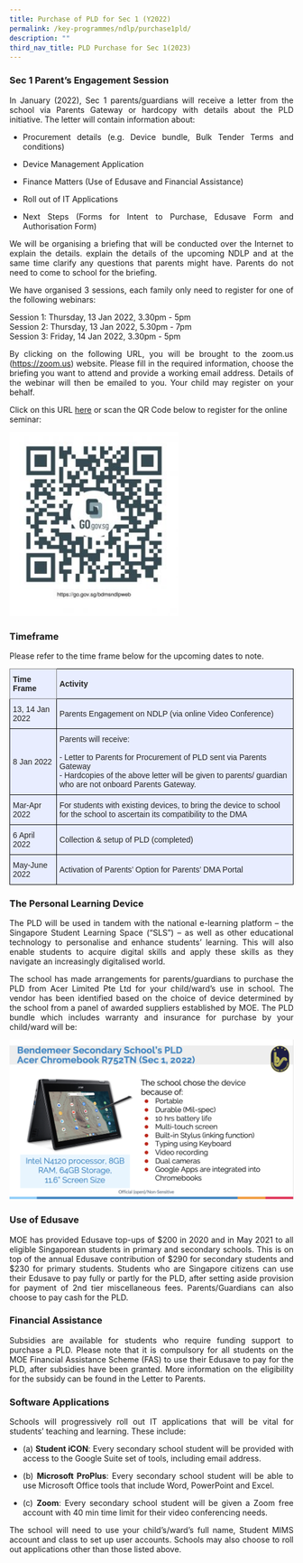 ```yaml
---
title: Purchase of PLD for Sec 1 (Y2022)
permalink: /key-programmes/ndlp/purchase1pld/
description: ""
third_nav_title: PLD Purchase for Sec 1(2023)
---
```



### Sec 1 Parent’s Engagement Session

<p style="text-align:justify">In January (2022), Sec 1 parents/guardians will receive a letter from the school via Parents Gateway or hardcopy with details about the PLD initiative.  The letter will contain information about: </p>
	
* <p style="text-align:justify">Procurement details (e.g. Device bundle, Bulk Tender Terms and conditions)</p>
* <p style="text-align:justify">Device Management Application</p>
* <p style="text-align:justify">Finance Matters (Use of Edusave and Financial Assistance)</p>
* <p style="text-align:justify">Roll out of IT Applications</p>
* <p style="text-align:justify">Next Steps (Forms for Intent to Purchase, Edusave Form and Authorisation Form)</p>

<p style="text-align:justify">We will be organising a briefing that will be conducted over the Internet to explain the details. explain the details of the upcoming NDLP and at the same time clarify any questions that parents might have.  Parents do not need to come to school for the briefing. </p>

<p style="text-align:justify">We have organised 3 sessions, each family only need to register for one of the following webinars: </p>
Session 1: Thursday, 13 Jan 2022, 3.30pm - 5pm <br> 
Session 2: Thursday, 13 Jan 2022, 5.30pm - 7pm  <br>
Session 3: Friday, 14 Jan 2022, 3.30pm - 5pm 

<p style="text-align:justify">By clicking on the following URL, you will be brought to the zoom.us (<a href="https://zoom.us/">https://zoom.us</a>) website. Please fill in the required information, choose the briefing you want to attend and provide a working email address. Details of the webinar will then be emailed to you. Your child may register on your behalf. </p>

Click on this URL [here](https://moe-singapore.zoom.us/webinar/register/WN_4k3jdrhUSoi_by8ZQJx5AA) or scan the QR Code below to register for the online seminar: 

<img src="/images/Keyprogrammes/Ndlp/bdmsndlpweb-276x300.jpeg" alt="QR Code for NDLP" style="width:300px" />

### Timeframe

Please refer to the time frame below for the upcoming dates to note.

<style type="text/css">
.tg  {border-collapse:collapse;border-spacing:0;}
.tg td{border-color:black;border-style:solid;border-width:1px;font-family:Arial, sans-serif;font-size:14px;
  overflow:hidden;padding:10px 5px;word-break:normal;}
.tg th{border-color:black;border-style:solid;border-width:1px;font-family:Arial, sans-serif;font-size:14px;
  font-weight:normal;overflow:hidden;padding:10px 5px;word-break:normal;}
.tg .tg-xwen{background-color:#E8EDFF;color:#222;font-weight:bold;text-align:left;vertical-align:middle}
.tg .tg-026s{background-color:#E8EDFF;border-color:inherit;color:#222;font-weight:bold;text-align:left;vertical-align:middle}
.tg .tg-lr6o{background-color:#E8EDFF;color:#222;text-align:left;vertical-align:middle}
</style>
<table class="tg">
<thead>
  <tr>
    <th class="tg-026s"><span style="color:#222">Time Frame   </span></th>
    <th class="tg-xwen"><span style="color:#222">Activity</span></th>
  </tr>
</thead>
<tbody>
  <tr>
    <td class="tg-lr6o"><span style="color:#222">13, 14 Jan 2022</span></td>
    <td class="tg-lr6o"><span style="color:#222">Parents Engagement on NDLP  (via online Video Conference)</span></td>
  </tr>
  <tr>
    <td class="tg-lr6o"><span style="color:#222">8 Jan 2022</span></td>
    <td class="tg-lr6o"><span style="color:#222">Parents will receive:</span><br><br>- Letter to Parents for Procurement of PLD sent via Parents Gateway<br>- Hardcopies of the above letter will be given to parents/ guardian who are not onboard Parents Gateway.</td>
  </tr>
  <tr>
    <td class="tg-lr6o"><span style="color:#222"> Mar-Apr 2022</span></td>
    <td class="tg-lr6o"><span style="color:#222"> For students with existing devices, to bring the device to school for the school to ascertain its compatibility to the DMA</span></td>
  </tr>
  <tr>
    <td class="tg-lr6o"><span style="color:#222"> 6 April 2022</span></td>
    <td class="tg-lr6o"><span style="color:#222"> Collection &amp; setup of PLD  (completed)</span></td>
  </tr>
  <tr>
    <td class="tg-lr6o"><span style="color:#222">May-June 2022</span></td>
    <td class="tg-lr6o"><span style="color:#222">Activation of Parents’ Option for Parents’ DMA Portal</span></td>
  </tr>
</tbody>
</table>

### The Personal Learning Device

<p style="text-align:justify">The PLD will be used in tandem with the national e-learning platform – the Singapore Student Learning Space (“SLS”) – as well as other educational technology to personalise and enhance students’ learning. This will also enable students to acquire digital skills and apply these skills as they navigate an increasingly digitalised world.  </p>

<p style="text-align:justify">The school has made arrangements for parents/guardians to purchase the PLD from Acer Limited Pte Ltd for your child/ward’s use in school. The vendor has been identified based on the choice of device determined by the school from a panel of awarded suppliers established by MOE. The PLD bundle which includes warranty and insurance for purchase by your child/ward will be:</p>

![Personal Learning Device](/images//Keyprogrammes/Ndlp/21-acerpld.png)

### Use of Edusave

<p style="text-align:justify">MOE has provided Edusave top-ups of $200 in 2020 and in May 2021 to all eligible Singaporean students in primary and secondary schools. This is on top of the annual Edusave contribution of $290 for secondary students and $230 for primary students. Students who are Singapore citizens can use their Edusave to pay fully or partly for the PLD, after setting aside provision for payment of 2nd tier miscellaneous fees. Parents/Guardians can also choose to pay cash for the PLD.</p>

### Financial Assistance

<p style="text-align:justify">Subsidies are available for students who require funding support to purchase a PLD. Please note that it is compulsory for all students on the MOE Financial Assistance Scheme (FAS) to use their Edusave to pay for the PLD, after subsidies have been granted. More information on the eligibility for the subsidy can be found in the Letter to Parents.</p>


### Software Applications

<p style="text-align:justify">Schools will progressively roll out IT applications that will be vital for students’ teaching and learning. These include:</p>

* <p style="text-align:justify">(a)   <b>Student iCON</b>: Every secondary school student will be provided with access to the Google Suite set of tools, including email address.</p>
* <p style="text-align:justify">(b)  <b>Microsoft ProPlus</b>: Every secondary school student will be able to use Microsoft Office tools that include Word, PowerPoint and Excel.</p>
* <p style="text-align:justify">(c)   <b>Zoom</b>: Every secondary school student will be given a Zoom free account with 40 min time limit for their video conferencing needs. </p>

<p style="text-align:justify">The school will need to use your child’s/ward’s full name, Student MIMS account and class to set up user accounts. Schools may also choose to roll out applications other than those listed above.</p>